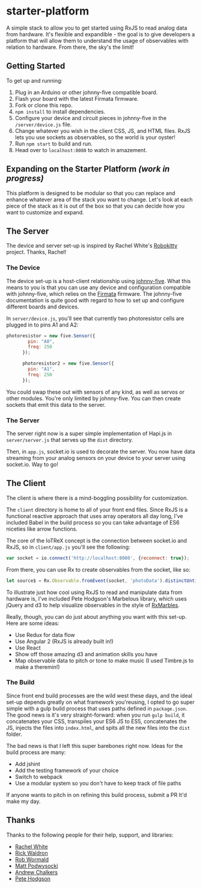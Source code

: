 # starter-platform
A simple stack to allow you to get started using RxJS to read analog data from hardware. It's flexible and expandible - the goal is to give developers a platform that will allow them to understand the usage of observables with relation to hardware. From there, the sky's the limit!

## Getting Started

To get up and running:

1. Plug in an Arduino or other johnny-five compatible board.
2. Flash your board with the latest Firmata firmware.
3. Fork or clone this repo.
4. `npm install` to install dependencies.
5. Configure your device and circuit pieces in johnny-five in the `/server/device.js` file.
6. Change whatever you wish in the client CSS, JS, and HTML files. RxJS lets you use sockets as observables, so the world is your oyster!
7. Run `npm start` to build and run.
8. Head over to `localhost:8080` to watch in amazement.

## Expanding on the Starter Platform *(work in progress)*

This platform is designed to be modular so that you can replace and enhance whatever area of the stack you want to change. Let's look at each piece of the stack as it is out of the box so that you can decide how you want to customize and expand.

## The Server

The device and server set-up is inspired by Rachel White's [Robokitty](https://github.com/rachelnicole/robokitty) project. Thanks, Rachel!

### The Device

The device set-up is a host-client relationship using [johnny-five](https://github.com/rwaldron/johnny-five/). What this means to you is that you can use any device and configuration compatible with johnny-five, which relies on the [Firmata](https://github.com/firmata/) firmware. The johnny-five documentation is quite good with regard to how to set up and configure different boards and devices.

In `server/device.js`, you'll see that currently two photoresistor cells are plugged in to pins A1 and A2:

```javascript
photoresistor = new five.Sensor({
        pin: "A0",
        freq: 250
      });

      photoresistor2 = new five.Sensor({
        pin: "A1",
        freq: 250
      });
```

You could swap these out with sensors of any kind, as well as servos or other modules. You're only limited by johnny-five. You can then create sockets that emit this data to the server.

### The Server

The server right now is a super simple implementation of Hapi.js in `server/server.js` that serves up the `dist` directory.

Then, in `app.js`, socket.io is used to decorate the server. You now have data streaming from your analog sensors on your device to your server using socket.io. Way to go!

## The Client

The client is where there is a mind-boggling possibility for customization. 

The `client` directory is home to all of your front end files. Since RxJS is a functional reactive approach that uses array operators all day long, I've included Babel in the build process so you can take advantage of ES6 niceties like arrow functions.

The core of the IoTReX concept is the connection between socket.io and RxJS, so in `client/app.js` you'll see the following:

```javascript
var socket = io.connect('http://localhost:8080', {reconnect: true});
```

From there, you can use Rx to create observables from the socket, like so:

```javascript
let source$ = Rx.Observable.fromEvent(socket, 'photoData').distinctUntilChanged();
```

To illustrate just how cool using RxJS to read and manipulate data from hardware is, I've included Pete Hodgson's Marbelous library, which uses jQuery and d3 to help visualize observables in the style of [RxMarbles](http://www.rxmarbles.com).

Really, though, you can do just about anything you want with this set-up. Here are some ideas:

- Use Redux for data flow
- Use Angular 2 (RxJS is already built in!)
- Use React
- Show off those amazing d3 and animation skills you have
- Map observable data to pitch or tone to make music (I used Timbre.js to make a theremin!)

### The Build

Since front end build processes are the wild west these days, and the ideal set-up depends greatly on what framework you'reusing, I opted to go super simple with a gulp build process that uses paths defined in `package.json`.  The good news is it's very straight-forward: when you run `gulp build`, it concatenates your CSS, transpiles your ES6 JS to ES5, concatenates the JS, injects the files into `index.html`, and spits all the new files into the `dist` folder.

The bad news is that I left this super barebones right now. Ideas for the build process are many:

- Add jshint
- Add the testing framework of your choice
- Switch to webpack
- Use a modular system so you don't have to keep track of file paths

If anyone wants to pitch in on refining this build process, submit a PR It'd make my day.

## Thanks

Thanks to the following people for their help, support, and libraries:
- [Rachel White](https://github.com/rachelnicole)
- [Rick Waldron](https://github.com/rwaldron)
- [Rob Wormald](https://github.com/robwormald)
- [Matt Podwysocki](https://github.com/mattpodwysocki)
- [Andrew Chalkers](https://github.com/chalkers)
- [Pete Hodgson](https://github.com/moredip)